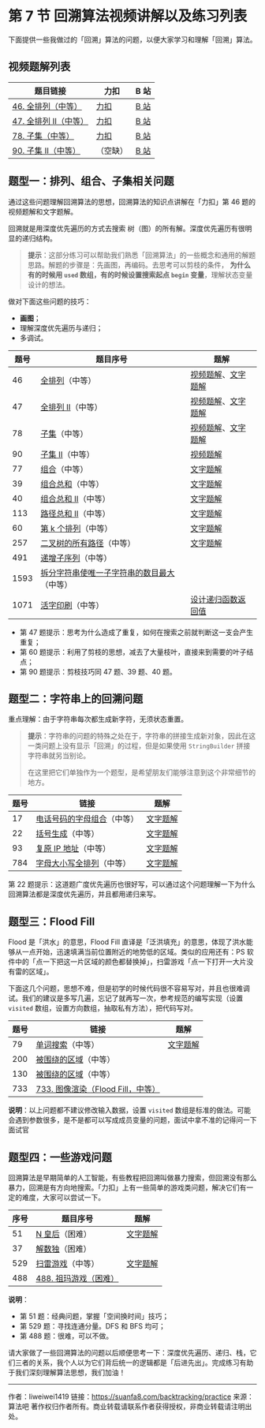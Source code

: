 # 第 7 节 回溯算法视频讲解以及练习列表

下面提供一些我做过的「回溯」算法的问题，以便大家学习和理解「回溯」算法。

## 视频题解列表

| 题目链接                                                                   | 力扣                                                                                                | B 站                                                                                      |
| -------------------------------------------------------------------------- | --------------------------------------------------------------------------------------------------- | ----------------------------------------------------------------------------------------- |
| [46. 全排列（中等）](https://leetcode-cn.com/problems/permutations/)       | [力扣](https://leetcode-cn.com/problems/permutations/solution/quan-pai-lie-by-leetcode-solution-2/) | [B 站](https://www.bilibili.com/video/BV1oa4y1v7Kz?from=search&seid=14615048896751357901) |
| [47. 全排列 II（中等）](https://leetcode-cn.com/problems/permutations-ii/) | [力扣]()                                                                                            | [B 站](https://www.bilibili.com/video/BV147411A7Yq?p=1)                                   |
| [78. 子集（中等）](https://leetcode-cn.com/problems/subsets/)              | [力扣](https://leetcode-cn.com/problems/subsets/solution/hui-su-python-dai-ma-by-liweiwei1419/)     | [B 站](https://www.bilibili.com/video/BV147411A7Yq?p=2)                                   |
| [90. 子集 II（中等）](https://leetcode-cn.com/problems/subsets-ii/)        | （空缺）                                                                                            | [B 站](https://www.bilibili.com/video/BV147411A7Yq?p=3)                                   |

## 题型一：排列、组合、子集相关问题

通过这些问题理解回溯算法的思想，回溯算法的知识点讲解在「力扣」第 46 题的视频题解和文字题解。

回溯就是用深度优先遍历的方式去搜索 树（图）的所有解。深度优先遍历有很明显的递归结构。

> **提示**：这部分练习可以帮助我们熟悉「回溯算法」的一些概念和通用的解题思路。解题的步骤是：先画图，再编码。去思考可以剪枝的条件， **为什么有的时候用 `used` 数组，有的时候设置搜索起点 `begin` 变量**，理解状态变量设计的想法。

做对下面这些问题的技巧：

- **画图**；
- 理解深度优先遍历与递归；
- 多调试。

| 题号 | 题目序号                                                                                                                                | 题解                                                                                                                                                                                                                            |
| ---- | --------------------------------------------------------------------------------------------------------------------------------------- | ------------------------------------------------------------------------------------------------------------------------------------------------------------------------------------------------------------------------------- |
| 46   | [全排列](https://leetcode-cn.com/problems/permutations/)（中等）                                                                        | [视频题解](https://leetcode-cn.com/problems/permutations/solution/quan-pai-lie-by-leetcode-solution-2/)、[文字题解](https://leetcode-cn.com/problems/permutations/solution/hui-su-suan-fa-python-dai-ma-java-dai-ma-by-liweiw/) |
| 47   | [全排列 II](https://leetcode-cn.com/problems/permutations-ii/)（中等）                                                                  | [视频题解](https://www.bilibili.com/video/BV147411A7Yq?p=1)、[文字题解](https://leetcode-cn.com/problems/permutations-ii/solution/hui-su-suan-fa-python-dai-ma-java-dai-ma-by-liwe-2/)                                          |
| 78   | [子集](https://leetcode-cn.com/problems/subsets/)（中等）                                                                               | [视频题解](https://www.bilibili.com/video/BV147411A7Yq?p=2)、[文字题解](https://leetcode-cn.com/problems/subsets/solution/hui-su-python-dai-ma-by-liweiwei1419/)                                                                |
| 90   | [子集 II](https://leetcode-cn.com/problems/subsets-ii/)（中等）                                                                         | [视频题解](https://www.bilibili.com/video/BV147411A7Yq?p=3)                                                                                                                                                                     |
| 77   | [组合](https://leetcode-cn.com/problems/combinations/)（中等）                                                                          | [文字题解](https://leetcode-cn.com/problems/combinations/solution/hui-su-suan-fa-jian-zhi-python-dai-ma-java-dai-ma-/)                                                                                                          |
| 39   | [组合总和](https://leetcode-cn.com/problems/combination-sum/)（中等）                                                                   | [文字题解](https://leetcode-cn.com/problems/combination-sum/solution/hui-su-suan-fa-jian-zhi-python-dai-ma-java-dai-m-2/)                                                                                                       |
| 40   | [组合总和 II](https://leetcode-cn.com/problems/combination-sum-ii/)（中等）                                                             | [文字题解](https://leetcode-cn.com/problems/combination-sum-ii/solution/)                                                                                                                                                       |
| 113  | [路径总和 II](https://leetcode-cn.com/problems/path-sum-ii/)（中等）                                                                    | [文字题解](https://leetcode-cn.com/problems/path-sum-ii/solution/hui-su-suan-fa-shen-du-you-xian-bian-li-zhuang-tai/)                                                                                                           |
| 60   | [第 k 个排列](https://leetcode-cn.com/problems/permutation-sequence/)（中等）                                                           | [文字题解](https://leetcode-cn.com/problems/permutation-sequence/solution/hui-su-jian-zhi-python-dai-ma-java-dai-ma-by-liwei/)                                                                                                  |
| 257  | [二叉树的所有路径](https://leetcode-cn.com/problems/binary-tree-paths/)（中等）                                                         | [文字题解](https://leetcode-cn.com/problems/binary-tree-paths/solution/shen-du-you-xian-bian-li-python-dai-ma-by-liweiwei/)                                                                                                     |
| 491  | [递增子序列](https://leetcode-cn.com/problems/increasing-subsequences/)（中等）                                                         |                                                                                                                                                                                                                                 |
| 1593 | [拆分字符串使唯一子字符串的数目最大](https://leetcode-cn.com/problems/split-a-string-into-the-max-number-of-unique-substrings/)（中等） |                                                                                                                                                                                                                                 |
| 1071 | [活字印刷](https://leetcode-cn.com/problems/letter-tile-possibilities/)（中等）                                                         | [设计递归函数返回值](https://leetcode-cn.com/problems/letter-tile-possibilities/solution/hui-su-suan-fa-python-dai-ma-by-liweiwei1419/)                                                                                         |

- 第 47 题提示：思考为什么造成了重复，如何在搜索之前就判断这一支会产生重复；
- 第 60 题提示：利用了剪枝的思想，减去了大量枝叶，直接来到需要的叶子结点；
- 第 90 题提示：剪枝技巧同 47 题、39 题、40 题。

## 题型二：字符串上的回溯问题

重点理解：由于字符串每次都生成新字符，无须状态重置。

> **提示**：字符串的问题的特殊之处在于，字符串的拼接生成新对象，因此在这一类问题上没有显示「回溯」的过程，但是如果使用 `StringBuilder` 拼接字符串就另当别论。
>
> 在这里把它们单独作为一个题型，是希望朋友们能够注意到这个非常细节的地方。

| 题号 | 链接                                                                                                  | 题解                                                                                                                                            |
| ---- | ----------------------------------------------------------------------------------------------------- | ----------------------------------------------------------------------------------------------------------------------------------------------- |
| 17   | [电话号码的字母组合](https://leetcode-cn.com/problems/letter-combinations-of-a-phone-number/)（中等） | [文字题解](https://leetcode-cn.com/problems/letter-combinations-of-a-phone-number/solution/hui-su-sou-suo-wu-xian-shi-hui-su-yan-du-you-xian-/) |
| 22   | [括号生成](https://leetcode-cn.com/problems/generate-parentheses/)（中等）                            | [文字题解](https://leetcode-cn.com/problems/generate-parentheses/solution/hui-su-suan-fa-by-liweiwei1419/)                                      |
| 93   | [复原 IP 地址](https://leetcode-cn.com/problems/restore-ip-addresses/)（中等）                        | [文字题解](https://leetcode-cn.com/problems/restore-ip-addresses/solution/hui-su-suan-fa-hua-tu-fen-xi-jian-zhi-tiao-jian-by/)                  |
| 784  | [字母大小写全排列](https://leetcode-cn.com/problems/letter-case-permutation/)（中等）                 | [文字题解](https://leetcode-cn.com/problems/letter-case-permutation/solution/shen-du-you-xian-bian-li-hui-su-suan-fa-python-dai/)               |

第 22 题提示：这道题广度优先遍历也很好写，可以通过这个问题理解一下为什么回溯算法都是深度优先遍历，并且都用递归来写。

## 题型三：Flood Fill

Flood 是「洪水」的意思，Flood Fill 直译是「泛洪填充」的意思，体现了洪水能够从一点开始，迅速填满当前位置附近的地势低的区域。类似的应用还有：PS 软件中的「点一下把这一片区域的颜色都替换掉」，扫雷游戏「点一下打开一大片没有雷的区域」。

下面这几个问题，思想不难，但是初学的时候代码很不容易写对，并且也很难调试。我们的建议是多写几遍，忘记了就再写一次，参考规范的编写实现（设置 `visited` 数组，设置方向数组，抽取私有方法），把代码写对。

| 题号 | 链接                                                                              | 题解                                                                                                                  |
| ---- | --------------------------------------------------------------------------------- | --------------------------------------------------------------------------------------------------------------------- |
| 79   | [单词搜索](https://leetcode-cn.com/problems/word-search/)（中等）                 | [文字题解](https://leetcode-cn.com/problems/word-search/solution/zai-er-wei-ping-mian-shang-shi-yong-hui-su-fa-pyth/) |
| 200  | [被围绕的区域](https://leetcode-cn.com/problems/surrounded-regions/)（中等）      |                                                                                                                       |
| 130  | [被围绕的区域](https://leetcode-cn.com/problems/surrounded-regions/)（中等）      |                                                                                                                       |
| 733  | [733. 图像渲染（Flood Fill，中等）](https://leetcode-cn.com/problems/flood-fill/) |                                                                                                                       |

**说明**：以上问题都不建议修改输入数据，设置 `visited` 数组是标准的做法。可能会遇到参数很多，是不是都可以写成成员变量的问题，面试中拿不准的记得问一下面试官

## 题型四：一些游戏问题

回溯算法是早期简单的人工智能，有些教程把回溯叫做暴力搜索，但回溯没有那么暴力，回溯是有方向地搜索。「力扣」上有一些简单的游戏类问题，解决它们有一定的难度，大家可以尝试一下。

| 序号 | 题目序号                                                             | 题解                                                                                                               |
| ---- | -------------------------------------------------------------------- | ------------------------------------------------------------------------------------------------------------------ |
| 51   | [N 皇后](https://leetcode-cn.com/problems/n-queens/)（困难）         | [文字题解](https://leetcode-cn.com/problems/n-queens/solution/gen-ju-di-46-ti-quan-pai-lie-de-hui-su-suan-fa-si-/) |
| 37   | [解数独](https://leetcode-cn.com/problems/sudoku-solver/)（困难）    |                                                                                                                    |
| 529  | [扫雷游戏](https://leetcode-cn.com/problems/minesweeper/)（中等）    | [文字题解](https://blog.csdn.net/lw_power/article/details/109314152)                                               |
| 488  | [488. 祖玛游戏（困难）](https://leetcode-cn.com/problems/zuma-game/) |                                                                                                                    |

**说明**：

- 第 51 题：经典问题，掌握「空间换时间」技巧；
- 第 529 题：寻找连通分量。DFS 和 BFS 均可；
- 第 488 题：很难，可以不做。

请大家做了一些回溯算法的问题以后顺便思考一下：深度优先遍历、递归、栈，它们三者的关系，我个人以为它们背后统一的逻辑都是「后进先出」。完成练习有助于我们深刻理解算法思想，我们加油！



---

作者：liweiwei1419
链接：https://suanfa8.com/backtracking/practice
来源：算法吧
著作权归作者所有。商业转载请联系作者获得授权，非商业转载请注明出处。